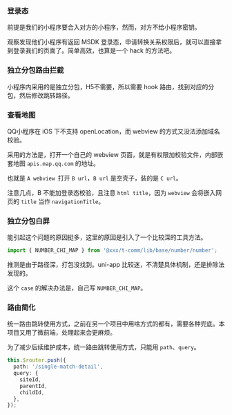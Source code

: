 ### 登录态

前提是我们的小程序要合入对方的小程序，然而，对方不给小程序密钥。

观察发现他们小程序有返回 MSDK 登录态，申请转换关系权限后，就可以直接拿到登录我们的页面了。简单高效，也算是一个 hack 的方法吧。

### 独立分包路由拦截

小程序内采用的是独立分包，H5不需要，所以需要 hook 路由，找到对应的分包，然后修改跳转路径。

### 查看地图

QQ小程序在 iOS 下不支持 openLocation，而 webview 的方式又没法添加域名校验。

采用的方法是，打开一个自己的 webview 页面，就是有权限加校验文件，内部嵌套地图 `apis.map.qq.com` 的地址。

也就是 `A webview `打开 `B url`，`B url` 是空壳子，装的是 `C url`。

注意几点，B 不能加登录态校验，且注意 `html title`，因为 `webview` 会将嵌入网页的 `title` 当作 `navigationTitle`。

### 独立分包白屏

能引起这个问题的原因挺多，这里的原因是引入了一个比较深的工具方法。

```ts
import { NUMBER_CHI_MAP } from '@xxx/t-comm/lib/base/number/number';
```

推测是由于路径深，打包没找到。uni-app 比较迷，不清楚具体机制，还是排除法发现的。

这个 `case` 的解决办法是，自己写 `NUMBER_CHI_MAP`。


### 路由简化

统一路由跳转使用方式，之前在另一个项目中用啥方式的都有，需要各种兜底。本项目又用了微前端，处理起来会更麻烦。

为了减少后续维护成本，统一路由跳转使用方式，只能用 `path`、`query`。


```ts
this.$router.push({
  path: '/single-match-detail',
  query: {
    siteId,
    parentId,
    childId,
  },
});
```